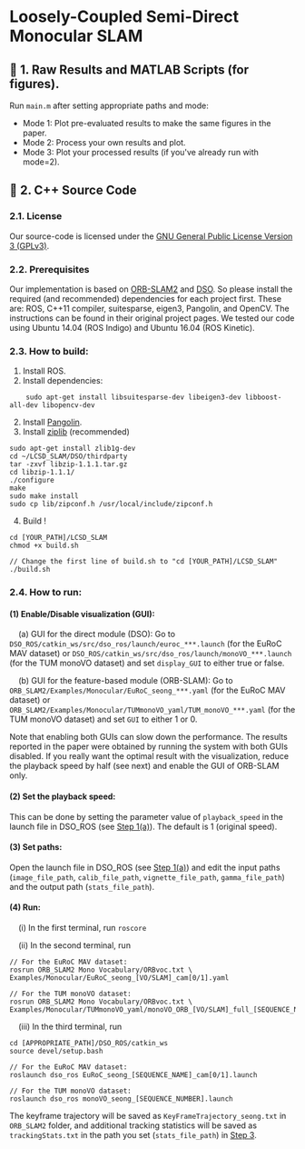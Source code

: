 #  **Loosely-Coupled Semi-Direct Monocular SLAM**

## :large_blue_diamond: 1. Raw Results and MATLAB Scripts (for figures).
Run `main.m` after setting appropriate paths and mode:
- Mode 1: Plot pre-evaluated results to make the same figures in the paper.
- Mode 2: Process your own results and plot.
- Mode 3: Plot your processed results (if you've already run with mode=2).

## :large_blue_diamond: 2. C++ Source Code
### 2.1. License
Our source-code is licensed under the [GNU General Public License Version 3 (GPLv3)](https://github.com/sunghoon031/LSV-SLAM/blob/master/LICENSE).

### 2.2. Prerequisites
Our implementation is based on [ORB-SLAM2](https://github.com/raulmur/ORB_SLAM2) and [DSO](https://github.com/JakobEngel/dso).
So please install the required (and recommended) dependencies for each project first.
These are: ROS, C++11 compiler, suitesparse, eigen3, Pangolin, and OpenCV. 
The instructions can be found in their original project pages.
We tested our code using Ubuntu 14.04 (ROS Indigo) and Ubuntu 16.04 (ROS Kinetic).

### 2.3. How to build:

1. Install ROS.
2. Install dependencies:
````
	sudo apt-get install libsuitesparse-dev libeigen3-dev libboost-all-dev libopencv-dev
````
2. Install [Pangolin](https://github.com/stevenlovegrove/Pangolin).
3. Install [ziplib](https://github.com/JakobEngel/dso#ziplib-recommended) (recommended)
````
sudo apt-get install zlib1g-dev
cd ~/LCSD_SLAM/DSO/thirdparty
tar -zxvf libzip-1.1.1.tar.gz
cd libzip-1.1.1/
./configure
make
sudo make install
sudo cp lib/zipconf.h /usr/local/include/zipconf.h  
````
4. Build !
````
cd [YOUR_PATH]/LCSD_SLAM
chmod +x build.sh

// Change the first line of build.sh to "cd [YOUR_PATH]/LCSD_SLAM"
./build.sh
````


### 2.4. How to run: 

#### (1) Enable/Disable visualization (GUI):
&nbsp;&nbsp;&nbsp;&nbsp;(a) GUI for the direct module (DSO): Go to `DSO_ROS/catkin_ws/src/dso_ros/launch/euroc_***.launch` (for the EuRoC MAV dataset) or `DSO_ROS/catkin_ws/src/dso_ros/launch/monoVO_***.launch` (for the TUM monoVO dataset) and set `display_GUI` to either true or false.

&nbsp;&nbsp;&nbsp;&nbsp;(b) GUI for the feature-based module (ORB-SLAM): Go to `ORB_SLAM2/Examples/Monocular/EuRoC_seong_***.yaml` (for the EuRoC MAV dataset) or `ORB_SLAM2/Examples/Monocular/TUMmonoVO_yaml/TUM_monoVO_***.yaml` (for the TUM monoVO dataset) and set `GUI` to either 1 or 0.

Note that enabling both GUIs can slow down the performance. The results reported in the paper were obtained by running the system with both GUIs disabled. If you really want the optimal result with the visualization, reduce the playback speed by half (see next) and enable the GUI of ORB-SLAM only. 

#### (2) Set the playback speed:
This can be done by setting the parameter value of `playback_speed` in the launch file in DSO_ROS (see [Step 1(a)](https://github.com/sunghoon031/LCSD-SLAM/blob/master/README.md#1-enabledisable-visualization-gui)). The default is 1 (original speed).

#### (3) Set paths:
Open the launch file in DSO_ROS (see [Step 1(a)](https://github.com/sunghoon031/LCSD-SLAM/blob/master/README.md#1-enabledisable-visualization-gui)) and edit the input paths (`image_file_path`, `calib_file_path`, `vignette_file_path`, `gamma_file_path`) and the output path (`stats_file_path`).

#### (4) Run:
&nbsp;&nbsp;&nbsp;&nbsp;(i) In the first terminal, run `roscore`

&nbsp;&nbsp;&nbsp;&nbsp;(ii) In the second terminal, run


````
// For the EuRoC MAV dataset:
rosrun ORB_SLAM2 Mono Vocabulary/ORBvoc.txt \
Examples/Monocular/EuRoC_seong_[VO/SLAM]_cam[0/1].yaml 

// For the TUM monoVO dataset:
rosrun ORB_SLAM2 Mono Vocabulary/ORBvoc.txt \
Examples/Monocular/TUMmonoVO_yaml/monoVO_ORB_[VO/SLAM]_full_[SEQUENCE_NUMBER].yaml 
````
&nbsp;&nbsp;&nbsp;&nbsp;(iii) In the third terminal, run
````
cd [APPROPRIATE_PATH]/DSO_ROS/catkin_ws
source devel/setup.bash

// For the EuRoC MAV dataset:
roslaunch dso_ros EuRoC_seong_[SEQUENCE_NAME]_cam[0/1].launch

// For the TUM monoVO dataset:
roslaunch dso_ros monoVO_seong_[SEQUENCE_NUMBER].launch
````
The keyframe trajectory will be saved as `KeyFrameTrajectory_seong.txt` in `ORB_SLAM2` folder, and additional tracking statistics will be saved as `trackingStats.txt` in the path you set (`stats_file_path`) in [Step 3](https://github.com/sunghoon031/LCSD-SLAM/blob/master/README.md#3-set-paths).
